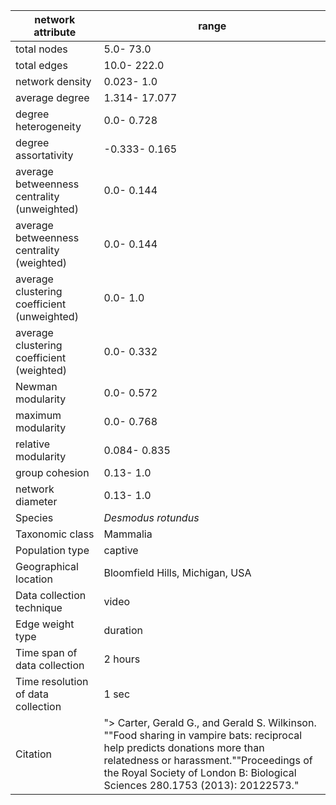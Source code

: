 network attribute|range
---|---
total nodes|5.0- 73.0
total edges|10.0- 222.0
network density|0.023- 1.0
average degree|1.314- 17.077
degree heterogeneity|0.0- 0.728
degree assortativity|-0.333- 0.165
average betweenness centrality (unweighted)|0.0- 0.144
average betweenness centrality (weighted)|0.0- 0.144
average clustering coefficient (unweighted)|0.0- 1.0
average clustering coefficient (weighted)|0.0- 0.332
Newman modularity|0.0- 0.572
maximum modularity|0.0- 0.768
relative modularity|0.084- 0.835
group cohesion|0.13- 1.0
network diameter|0.13- 1.0
Species|*Desmodus rotundus*
Taxonomic class|Mammalia
Population type|captive
Geographical location|Bloomfield Hills, Michigan, USA
Data collection technique|video
Edge weight type|duration
Time span of data collection|2 hours
Time resolution of data collection|1 sec
Citation|"> Carter, Gerald G., and Gerald S. Wilkinson. ""Food sharing in vampire bats: reciprocal help predicts donations more than relatedness or harassment.""Proceedings of the Royal Society of London B: Biological Sciences 280.1753 (2013): 20122573."
